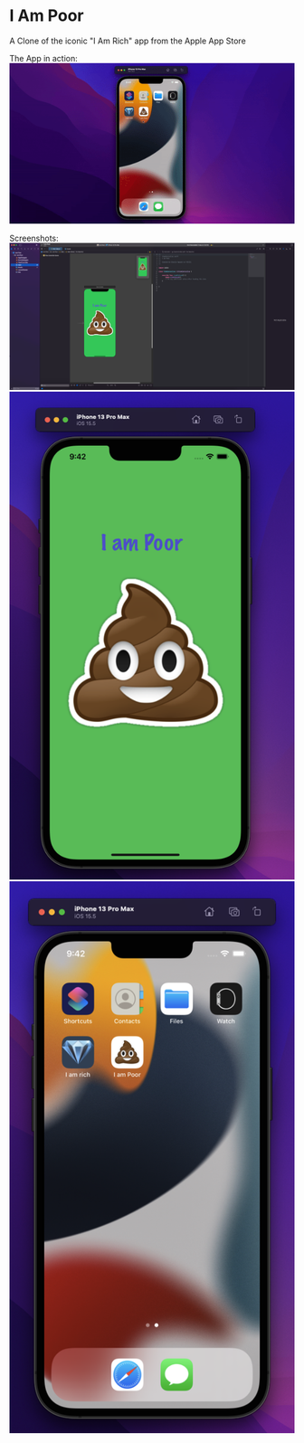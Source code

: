# I Am Poor
A Clone of the iconic "I Am Rich" app from the Apple App Store 

The App in action: 
![](https://raw.githubusercontent.com/SweetsForCode/I-am-Poor/main/Media/display.gif)

Screenshots: 
![alt text](https://github.com/SweetsForCode/I-am-Poor/blob/main/Media/Pic1.png)
![alt text](https://github.com/SweetsForCode/I-am-Poor/blob/main/Media/Pic2.png)
![alt text](https://github.com/SweetsForCode/I-am-Poor/blob/main/Media/Pic3.png)

